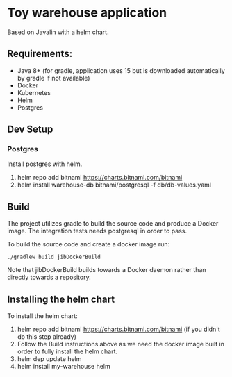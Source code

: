 # Toy warehouse application

Based on Javalin with a helm chart.

## Requirements:

* Java 8+ (for gradle, application uses 15 but is downloaded automatically by
    gradle if not available)
* Docker
* Kubernetes
* Helm
* Postgres

## Dev Setup

### Postgres

Install postgres with helm.

1. helm repo add bitnami https://charts.bitnami.com/bitnami
1. helm install warehouse-db bitnami/postgresql -f db/db-values.yaml

## Build

The project utilizes gradle to build the source code and produce a Docker
image. The integration tests needs postgresql in order to pass.

To build the source code and create a docker image run:

```
./gradlew build jibDockerBuild
```

Note that jibDockerBuild builds towards a Docker daemon rather than directly
towards a repository.

## Installing the helm chart

To install the helm chart:

1. helm repo add bitnami https://charts.bitnami.com/bitnami
    (if you didn't do this step already)
1. Follow the Build instructions above as we need the docker image built in
    order to fully install the helm chart.
1. helm dep update helm
1. helm install my-warehouse helm

